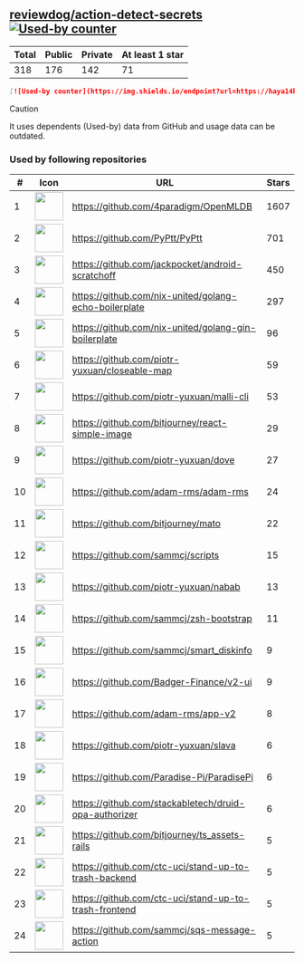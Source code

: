 





## [reviewdog/action-detect-secrets](https://github.com/reviewdog/action-detect-secrets) [![Used-by counter](https://img.shields.io/endpoint?url=https://haya14busa.github.io/github-used-by/data/reviewdog/action-detect-secrets/shieldsio.json)](https://github.com/haya14busa/github-used-by/tree/main/repo/reviewdog/action-detect-secrets)

| Total | Public | Private | At least 1 star
| ----- | ------ | ------- | ---------------
| 318 | 176 | 142 | 71 |

```md
[![Used-by counter](https://img.shields.io/endpoint?url=https://haya14busa.github.io/github-used-by/data/reviewdog/action-detect-secrets/shieldsio.json)](https://github.com/haya14busa/github-used-by/tree/main/repo/reviewdog/action-detect-secrets)
```

> [!CAUTION]
> It uses dependents (Used-by) data from GitHub and usage data can be outdated.

### Used by following repositories

| # | Icon | URL | Stars |
| -- | -- | -- | -- | 
|1|<img src="https://github.com/4paradigm.png" width=50 height=50>|https://github.com/4paradigm/OpenMLDB|1607|
|2|<img src="https://github.com/PyPtt.png" width=50 height=50>|https://github.com/PyPtt/PyPtt|701|
|3|<img src="https://github.com/jackpocket.png" width=50 height=50>|https://github.com/jackpocket/android-scratchoff|450|
|4|<img src="https://github.com/nix-united.png" width=50 height=50>|https://github.com/nix-united/golang-echo-boilerplate|297|
|5|<img src="https://github.com/nix-united.png" width=50 height=50>|https://github.com/nix-united/golang-gin-boilerplate|96|
|6|<img src="https://github.com/piotr-yuxuan.png" width=50 height=50>|https://github.com/piotr-yuxuan/closeable-map|59|
|7|<img src="https://github.com/piotr-yuxuan.png" width=50 height=50>|https://github.com/piotr-yuxuan/malli-cli|53|
|8|<img src="https://github.com/bitjourney.png" width=50 height=50>|https://github.com/bitjourney/react-simple-image|29|
|9|<img src="https://github.com/piotr-yuxuan.png" width=50 height=50>|https://github.com/piotr-yuxuan/dove|27|
|10|<img src="https://github.com/adam-rms.png" width=50 height=50>|https://github.com/adam-rms/adam-rms|24|
|11|<img src="https://github.com/bitjourney.png" width=50 height=50>|https://github.com/bitjourney/mato|22|
|12|<img src="https://github.com/sammcj.png" width=50 height=50>|https://github.com/sammcj/scripts|15|
|13|<img src="https://github.com/piotr-yuxuan.png" width=50 height=50>|https://github.com/piotr-yuxuan/nabab|13|
|14|<img src="https://github.com/sammcj.png" width=50 height=50>|https://github.com/sammcj/zsh-bootstrap|11|
|15|<img src="https://github.com/sammcj.png" width=50 height=50>|https://github.com/sammcj/smart_diskinfo|9|
|16|<img src="https://github.com/Badger-Finance.png" width=50 height=50>|https://github.com/Badger-Finance/v2-ui|9|
|17|<img src="https://github.com/adam-rms.png" width=50 height=50>|https://github.com/adam-rms/app-v2|8|
|18|<img src="https://github.com/piotr-yuxuan.png" width=50 height=50>|https://github.com/piotr-yuxuan/slava|6|
|19|<img src="https://github.com/Paradise-Pi.png" width=50 height=50>|https://github.com/Paradise-Pi/ParadisePi|6|
|20|<img src="https://github.com/stackabletech.png" width=50 height=50>|https://github.com/stackabletech/druid-opa-authorizer|6|
|21|<img src="https://github.com/bitjourney.png" width=50 height=50>|https://github.com/bitjourney/ts_assets-rails|5|
|22|<img src="https://github.com/ctc-uci.png" width=50 height=50>|https://github.com/ctc-uci/stand-up-to-trash-backend|5|
|23|<img src="https://github.com/ctc-uci.png" width=50 height=50>|https://github.com/ctc-uci/stand-up-to-trash-frontend|5|
|24|<img src="https://github.com/sammcj.png" width=50 height=50>|https://github.com/sammcj/sqs-message-action|5|
